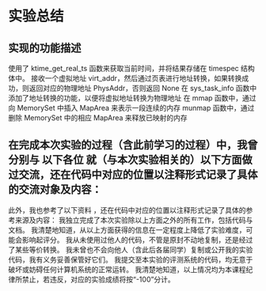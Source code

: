 # 实验总结
## 实现的功能描述
使用了 ktime_get_real_ts 函数来获取当前时间，并将结果存储在 timespec 结构体中。 接收一个虚拟地址 virt_addr，然后通过页表进行地址转换，如果转换成功，则返回对应的物理地址 PhysAddr，否则返回 None 在 sys_task_info 函数中添加了地址转换的功能，以便将虚拟地址转换为物理地址 在 mmap 函数中，通过向 MemorySet 中插入 MapArea 来表示一段连续的内存 munmap 函数中，通过删除 MemorySet 中的相应 MapArea 来释放已映射的内存

## 在完成本次实验的过程（含此前学习的过程）中，我曾分别与 以下各位 就（与本次实验相关的）以下方面做过交流，还在代码中对应的位置以注释形式记录了具体的交流对象及内容：
此外，我也参考了以下资料 ，还在代码中对应的位置以注释形式记录了具体的参考来源及内容： 我独立完成了本次实验除以上方面之外的所有工作，包括代码与文档。 我清楚地知道，从以上方面获得的信息在一定程度上降低了实验难度，可能会影响起评分。 我从未使用过他人的代码，不管是原封不动地复制，还是经过了某些等价转换。 我未曾也不会向他人（含此后各届同学）复制或公开我的实验代码，我有义务妥善保管好它们。 我提交至本实验的评测系统的代码，均无意于破坏或妨碍任何计算机系统的正常运转。 我清楚地知道，以上情况均为本课程纪律所禁止，若违反，对应的实验成绩将按“-100”分计。